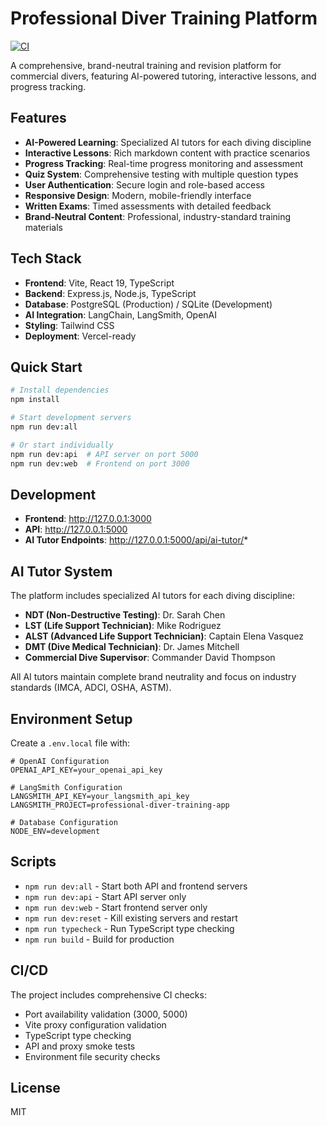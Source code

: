 # Professional Diver Training Platform

[![CI](https://github.com/your-username/professional-diver-training/workflows/CI/badge.svg)](https://github.com/your-username/professional-diver-training/actions)

A comprehensive, brand-neutral training and revision platform for commercial divers, featuring AI-powered tutoring, interactive lessons, and progress tracking.

## Features

- **AI-Powered Learning**: Specialized AI tutors for each diving discipline
- **Interactive Lessons**: Rich markdown content with practice scenarios
- **Progress Tracking**: Real-time progress monitoring and assessment
- **Quiz System**: Comprehensive testing with multiple question types
- **User Authentication**: Secure login and role-based access
- **Responsive Design**: Modern, mobile-friendly interface
- **Written Exams**: Timed assessments with detailed feedback
- **Brand-Neutral Content**: Professional, industry-standard training materials

## Tech Stack

- **Frontend**: Vite, React 19, TypeScript
- **Backend**: Express.js, Node.js, TypeScript
- **Database**: PostgreSQL (Production) / SQLite (Development)
- **AI Integration**: LangChain, LangSmith, OpenAI
- **Styling**: Tailwind CSS
- **Deployment**: Vercel-ready

## Quick Start

```bash
# Install dependencies
npm install

# Start development servers
npm run dev:all

# Or start individually
npm run dev:api  # API server on port 5000
npm run dev:web  # Frontend on port 3000
```

## Development

- **Frontend**: http://127.0.0.1:3000
- **API**: http://127.0.0.1:5000
- **AI Tutor Endpoints**: http://127.0.0.1:5000/api/ai-tutor/*

## AI Tutor System

The platform includes specialized AI tutors for each diving discipline:

- **NDT (Non-Destructive Testing)**: Dr. Sarah Chen
- **LST (Life Support Technician)**: Mike Rodriguez  
- **ALST (Advanced Life Support Technician)**: Captain Elena Vasquez
- **DMT (Dive Medical Technician)**: Dr. James Mitchell
- **Commercial Dive Supervisor**: Commander David Thompson

All AI tutors maintain complete brand neutrality and focus on industry standards (IMCA, ADCI, OSHA, ASTM).

## Environment Setup

Create a `.env.local` file with:

```env
# OpenAI Configuration
OPENAI_API_KEY=your_openai_api_key

# LangSmith Configuration
LANGSMITH_API_KEY=your_langsmith_api_key
LANGSMITH_PROJECT=professional-diver-training-app

# Database Configuration
NODE_ENV=development
```

## Scripts

- `npm run dev:all` - Start both API and frontend servers
- `npm run dev:api` - Start API server only
- `npm run dev:web` - Start frontend server only
- `npm run dev:reset` - Kill existing servers and restart
- `npm run typecheck` - Run TypeScript type checking
- `npm run build` - Build for production

## CI/CD

The project includes comprehensive CI checks:

- Port availability validation (3000, 5000)
- Vite proxy configuration validation
- TypeScript type checking
- API and proxy smoke tests
- Environment file security checks

## License

MIT
